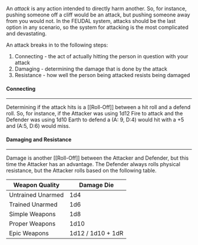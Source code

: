 An *attack* is any action intended to directly harm another. So, for instance, pushing someone off a cliff would be an attack, but pushing someone away from you would not. In the FEUDAL system, attacks should be the last option in any scenario, so the system for attacking is the most complicated and devastating.

An attack breaks in to the following steps:
1. Connecting - the act of actually hitting the person in question with your attack
2. Damaging - determining the damage that is done by the attack
3. Resistance - how well the person being attacked resists being damaged

#### Connecting
---
Determining if the attack hits is a [[Roll-Off]] between a hit roll and a defend roll. So, for instance, if the Attacker was using 1d12 Fire to attack and the Defender was using 1d10 Earth to defend a (A: 9, D:4) would hit with a +5 and (A:5, D:6) would miss.

#### Damaging and Resistance
---
Damage is another [[Roll-Off]] between the Attacker and Defender, but this time the Attacker has an advantage. The Defender always rolls physical resistance, but the Attacker rolls based on the following table.

| Weapon Quality | Damage Die |
| ---- | ---- |
| Untrained Unarmed | 1d4 |
| Trained Unarmed | 1d6 |
| Simple Weapons | 1d8 |
| Proper Weapons | 1d10 |
| Epic Weapons | 1d12 / 1d10 + 1dR |
